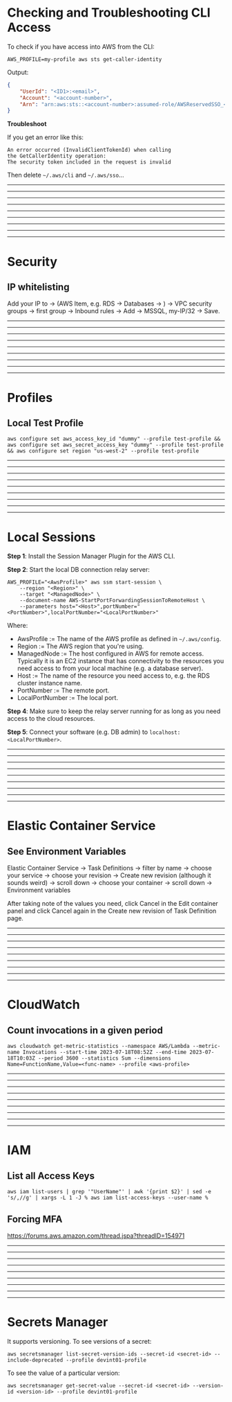 # Checking and Troubleshooting CLI Access

To check if you have access into AWS from the CLI:

	AWS_PROFILE=my-profile aws sts get-caller-identity

Output:

```json
{
    "UserId": "<ID1>:<email>",
    "Account": "<account-number>",
    "Arn": "arn:aws:sts::<account-number>:assumed-role/AWSReservedSSO_<role-name>_<ID2>/<email>"
}
```

**Troubleshoot**

If you get an error like this:

```
An error occurred (InvalidClientTokenId) when calling 
the GetCallerIdentity operation: 
The security token included in the request is invalid
```

Then delete `~/.aws/cli` and `~/.aws/sso`...

---
---
---
---
---
---
---
---
---

# Security

## IP whitelisting

Add your IP to <AWS account> -> (AWS Item, e.g. RDS -> Databases -> <name>) -> VPC security groups -> first group -> Inbound rules -> Add -> MSSQL, my-IP/32 -> Save.

---
---
---
---
---
---
---
---
---

# Profiles

## Local Test Profile

	aws configure set aws_access_key_id "dummy" --profile test-profile && aws configure set aws_secret_access_key "dummy" --profile test-profile && aws configure set region "us-west-2" --profile test-profile

---
---
---
---
---
---
---
---
---

# Local Sessions

**Step 1**: Install the Session Manager Plugin for the AWS CLI.

**Step 2**: Start the local DB connection relay server:

	AWS_PROFILE="<AwsProfile>" aws ssm start-session \
	    --region "<Region>" \
	    --target "<ManagedNode>" \
	    --document-name AWS-StartPortForwardingSessionToRemoteHost \
	    --parameters host="<Host>",portNumber="<PortNumber>",localPortNumber="<LocalPortNumber>"

Where:

- AwsProfile := The name of the AWS profile as defined in `~/.aws/config`.
- Region := The AWS region that you're using.
- ManagedNode := The host configured in AWS for remote access.  Typically it is an EC2 instance that has connectivity to the resources you need access to from your local machine (e.g. a database server).
- Host := The name of the resource you need access to, e.g. the RDS cluster instance name.
- PortNumber := The remote port.
- LocalPortNumber := The local port.

**Step 4**: Make sure to keep the relay server running for as long as you need access to the cloud resources.

**Step 5**: Connect your software (e.g. DB admin) to `localhost:<LocalPortNumber>`.

---
---
---
---
---
---
---
---
---

# Elastic Container Service

## See Environment Variables

Elastic Container Service -> Task Definitions -> filter by name -> choose your service -> choose your revision -> Create new revision (although it sounds weird) -> scroll down -> choose your container -> scroll down -> Environment variables

After taking note of the values you need, click Cancel in the Edit container panel and click Cancel again in the Create new revision of Task Definition page.

---
---
---
---
---
---
---
---
---

# CloudWatch

## Count invocations in a given period

	aws cloudwatch get-metric-statistics --namespace AWS/Lambda --metric-name Invocations --start-time 2023-07-18T08:52Z --end-time 2023-07-18T10:03Z --period 3600 --statistics Sum --dimensions Name=FunctionName,Value=<func-name> --profile <aws-profile>

---
---
---
---
---
---
---
---
---

# IAM

## List all Access Keys

	aws iam list-users | grep '"UserName"' | awk '{print $2}' | sed -e 's/,//g' | xargs -L 1 -J % aws iam list-access-keys --user-name %

## Forcing MFA

https://forums.aws.amazon.com/thread.jspa?threadID=154971

---
---
---
---
---
---
---
---
---

# Secrets Manager

It supports versioning.  To see versions of a secret:

	aws secretsmanager list-secret-version-ids --secret-id <secret-id> --include-deprecated --profile devint01-profile

To see the value of a particular version:

	aws secretsmanager get-secret-value --secret-id <secret-id> --version-id <version-id> --profile devint01-profile
